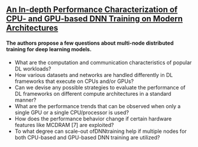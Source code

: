 ## [An In-depth Performance Characterization of CPU- and GPU-based DNN Training on Modern Architectures](http://mvapich.cse.ohio-state.edu/static/media/talks/slide/awan-mlhpc17.pdf)

#### The authors propose a few questions about multi-node distributed training for deep learning models.

- What are the computation and communication characteristics of popular DL workloads?
- How various datasets and networks are handled differently in DL frameworks that execute on CPUs and/or GPUs?
- Can we devise any possible strategies to evaluate the performance of DL frameworks on different compute architectures in a standard manner?
- What are the performance trends that can be observed when only a single GPU or a single CPU/processor is used?
- How does the performance behavior change if certain hardware features like MCDRAM [7] are exploited?
- To what degree can scale-out ofDNNtraining help if multiple nodes for both CPU-based and GPU-based DNN training are utilized?
